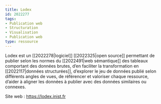 ```yaml
---
title: Lodex
id: 2022277
tags:
- Publication web
- Structuration
- Visualisation
- Publication web
type: ressource
---
```


Lodex est un [[2022278|logiciel]] [[2022325|open source]] permettant de publier selon les normes du [[2022491|web sémantique]] des tableaux comportant des données brutes, d’en faciliter la transformation en [[2022117|données structurées]], d’explorer le jeu de données publié selon différents angles de vues, de référencer et valoriser chaque ressource, d’aider à aligner les données à publier avec des données similaires ou connexes.

Site web : <https://lodex.inist.fr>

